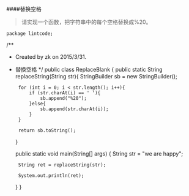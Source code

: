 ####替换空格

>请实现一个函数，把字符串中的每个空格替换成%20。

    package lintcode;

/**
 * Created by zk on 2015/3/31.
 * 替换空格
 */
public class ReplaceBlank {
    public static String replaceString(String str){
        StringBuilder sb = new StringBuilder();

        for (int i = 0; i < str.length(); i++){
            if (str.charAt(i) == ' '){
                sb.append("%20");
            }else{
                sb.append(str.charAt(i));
            }
        }

        return sb.toString();
    }

    public static void main(String[] args) {
        String str = "we are happy";

        String ret = replaceString(str);

        System.out.println(ret);
    }
}
